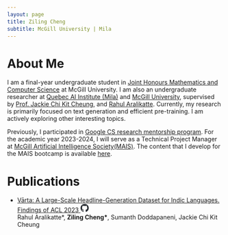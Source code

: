 ```yaml
---
layout: page
title: Ziling Cheng
subtitle: McGill University | Mila
---
```

# About Me
I am a final-year undergraduate student in [Joint Honours Mathematics and Computer Science](https://www.mcgill.ca/mathstat/undergraduate/programs/b-sc/joint-honours-mathematics-and-computer-science-b-sc) at McGill University. I am also an undergraduate researcher at [Quebec AI Institute (Mila)](https://mila.quebec/en/) and [McGill University](https://mcgill-nlp.github.io/), supervised by [Prof. Jackie Chi Kit Cheung](https://www.cs.mcgill.ca/~jcheung/), and [Rahul Aralikatte](http://www.rahular.com/). Currently, my research is primarily focused on text generation and efficient pre-training. I am actively exploring other interesting topics. 


Previously, I participated in [Google CS research mentorship program](https://research.google/outreach/csrmp/). For the academic year 2023-2024, I will serve as a Technical Project Manager at [McGill Artificial Intelligence Society(MAIS)](https://mcgillai.com/). The content that I develop for the MAIS bootcamp is available [here](https://ziling-cheng.github.io/mais202).

# Publications
- [Vārta: A Large-Scale Headline-Generation Dataset for Indic Languages. Findings of ACL 2023 <a href="https://github.com/rahular/varta"><img src="assets/img/github-mark.png" alt="" width="20"/></a>](https://ziling-cheng.github.io/2023-06-10-New-Paper!-V%C4%81rta-A-Large-Scale-Headline-Generation-Dataset-for-Indic-Languages/) <br>
  Rahul Aralikatte\*, **Ziling Cheng\***, Sumanth Doddapaneni, Jackie Chi Kit Cheung
